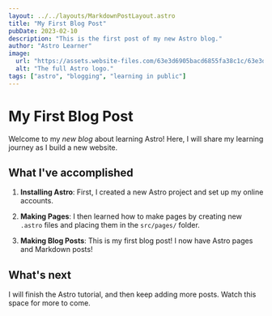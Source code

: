 ```yaml
---
layout: ../../layouts/MarkdownPostLayout.astro
title: "My First Blog Post"
pubDate: 2023-02-10
description: "This is the first post of my new Astro blog."
author: "Astro Learner"
image:
  url: "https://assets.website-files.com/63e3d6905bacd6855fa38c1c/63e3d6905bacd670cda391e7_Astro%20Framework%20Thumb-min.jpg"
  alt: "The full Astro logo."
tags: ["astro", "blogging", "learning in public"]
---
```


# My First Blog Post

Welcome to my _new blog_ about learning Astro! Here, I will share my learning journey as I build a new website.

## What I've accomplished

1. **Installing Astro**: First, I created a new Astro project and set up my online accounts.

2. **Making Pages**: I then learned how to make pages by creating new `.astro` files and placing them in the `src/pages/` folder.

3. **Making Blog Posts**: This is my first blog post! I now have Astro pages and Markdown posts!

## What's next

I will finish the Astro tutorial, and then keep adding more posts. Watch this space for more to come.
